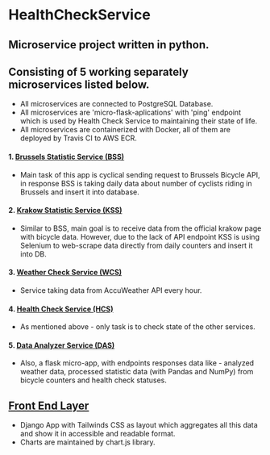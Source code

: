 # HealthCheckService

## Microservice project written in python.
## Consisting of 5 working separately microservices listed below.

* All microservices are connected to PostgreSQL Database.
* All microservices are 'micro-flask-aplications' with 'ping' endpoint which is used by Health Check Service to maintaining their	state of life.
* All microservices are containerized with Docker, all of them are deployed by Travis CI to AWS ECR.

#### 1. [Brussels Statistic Service (BSS)](https://github.com/tynorantoni/BrusselsStatisticService)
- Main task of this app is cyclical sending request to Brussels Bicycle API, in response BSS is taking daily data about number of cyclists riding in Brussels and insert it into database.
#### 2. [Krakow Statistic Service (KSS)](https://github.com/tynorantoni/KrakowStatisticService)
- Similar to BSS, main goal is to receive data from the official krakow page with bicycle data. However, due to the lack of API endpoint KSS is using Selenium to web-scrape data directly from daily counters and insert it into DB.
#### 3. [Weather Check Service (WCS)](https://github.com/tynorantoni/WeatherCheckService)
- Service taking data from AccuWeather API every hour.
#### 4. [Health Check Service (HCS)](https://github.com/tynorantoni/HealthCheckService)
- As mentioned above - only task is to check state of the other services. 
#### 5. [Data Analyzer Service (DAS)](https://github.com/tynorantoni/DataAnalyzerService)
- Also, a flask micro-app, with endpoints responses data like - analyzed weather data, processed statistic data (with Pandas and NumPy) from bicycle counters and health check statuses.

## [Front End Layer](https://github.com/tynorantoni/Front-End-Layer-of-United-Services)
- Django App with Tailwinds CSS as layout which aggregates all this data and show it in accessible and readable format.
- Charts are maintained by chart.js library.

